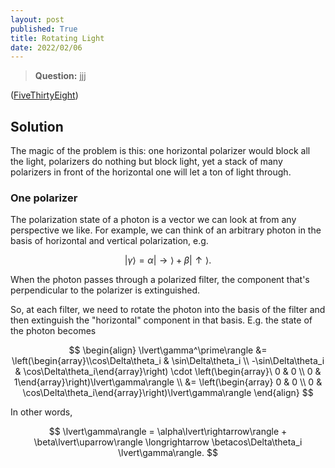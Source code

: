 ```yaml
---
layout: post
published: True
title: Rotating Light
date: 2022/02/06
---
```


>**Question:** jjj

<!--more-->

([FiveThirtyEight](URL))

## Solution

The magic of the problem is this: one horizontal polarizer would block all the light, polarizers do nothing but block light, yet a stack of many polarizers in front of the horizontal one will let a ton of light through.

### One polarizer

The polarization state of a photon is a vector we can look at from any perspective we like. For example, we can think of an arbitrary photon in the basis of horizontal and vertical polarization, e.g. 

$$ \lvert\gamma\rangle = \alpha\lvert\rightarrow\rangle + \beta\lvert\uparrow\rangle. $$ 

When the photon passes through a polarized filter, the component that's perpendicular to the polarizer is extinguished.  

So, at each filter, we need to rotate the photon into the basis of the filter and then extinguish the "horizontal" component in that basis. E.g. the state of the photon becomes

$$
\begin{align}
\lvert\gamma^\prime\rangle &= \left(\begin{array}\\cos\Delta\theta_i & \sin\Delta\theta_i \\ -\sin\Delta\theta_i & \cos\Delta\theta_i\end{array}\right) \cdot \left(\begin{array}\ 0 & 0 \\ 0 & 1\end{array}\right)\lvert\gamma\rangle \\
&= \left(\begin{array} 0 & 0 \\ 0 & \cos\Delta\theta_i\end{array}\right)\lvert\gamma\rangle
\end{align}
$$

In other words, 

$$ \lvert\gamma\rangle = \alpha\lvert\rightarrow\rangle + \beta\lvert\uparrow\rangle \longrightarrow \betacos\Delta\theta_i \lvert\gamma\rangle. $$


<br>
